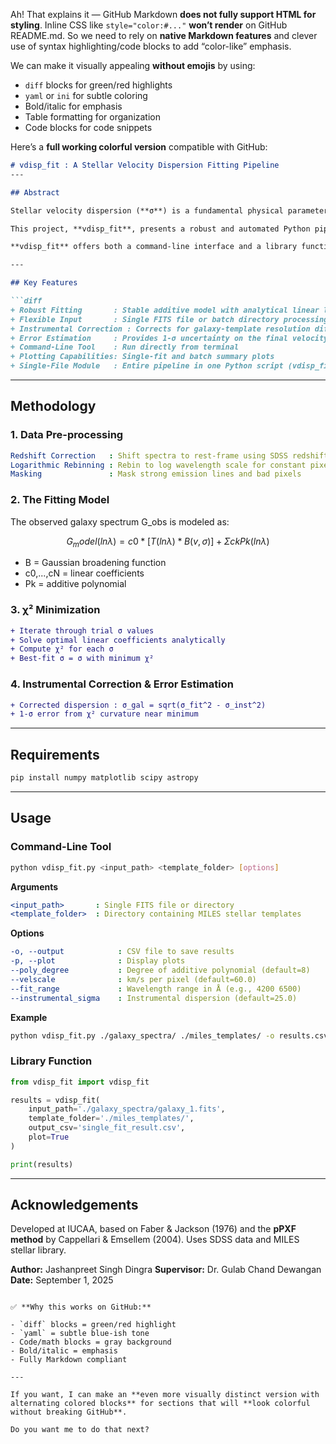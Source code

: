 Ah! That explains it — GitHub Markdown **does not fully support HTML for styling**. Inline CSS like `style="color:#..."` **won’t render** on GitHub README.md. So we need to rely on **native Markdown features** and clever use of syntax highlighting/code blocks to add “color-like” emphasis.

We can make it visually appealing **without emojis** by using:

* `diff` blocks for green/red highlights
* `yaml` or `ini` for subtle coloring
* Bold/italic for emphasis
* Table formatting for organization
* Code blocks for code snippets

Here’s a **full working colorful version** compatible with GitHub:

````markdown
# vdisp_fit : A Stellar Velocity Dispersion Fitting Pipeline
---

## Abstract

Stellar velocity dispersion (**σ**) is a fundamental physical parameter that quantifies the random motions of stars within a galaxy and provides critical insights into its dynamical mass, gravitational potential, and evolutionary history. Accurate measurement of **σ** is essential for understanding galaxy formation, scaling relations between galaxies and their central black holes, and the mass-to-light ratio of stellar populations.

This project, **vdisp_fit**, presents a robust and automated Python pipeline for measuring stellar velocity dispersions from galaxy spectra, particularly from large spectroscopic surveys such as the Sloan Digital Sky Survey (SDSS). The pipeline employs direct spectral fitting by convolving high-resolution stellar templates from the MILES library with a Gaussian broadening function, combined with an additive polynomial to account for continuum variations. A stable **χ²** minimization routine is used to separate non-linear broadening from linear components, ensuring accurate and efficient fitting.

**vdisp_fit** offers both a command-line interface and a library function, enabling flexible batch processing, robust error estimation, instrumental correction, and visualization of results.

---

## Key Features

```diff
+ Robust Fitting       : Stable additive model with analytical linear least-squares
+ Flexible Input       : Single FITS file or batch directory processing
+ Instrumental Correction : Corrects for galaxy-template resolution differences
+ Error Estimation     : Provides 1-σ uncertainty on the final velocity dispersion
+ Command-Line Tool    : Run directly from terminal
+ Plotting Capabilities: Single-fit and batch summary plots
+ Single-File Module   : Entire pipeline in one Python script (vdisp_fit.py)
````

---

## Methodology

### 1. Data Pre-processing

```yaml
Redshift Correction   : Shift spectra to rest-frame using SDSS redshift
Logarithmic Rebinning : Rebin to log wavelength scale for constant pixel broadening
Masking               : Mask strong emission lines and bad pixels
```

### 2. The Fitting Model

The observed galaxy spectrum G\_obs is modeled as:

```math
G_model(ln λ) = c0 * [T(ln λ) * B(v, σ)] + Σ ck Pk(ln λ)
```

* B = Gaussian broadening function
* c0,...,cN = linear coefficients
* Pk = additive polynomial

### 3. χ² Minimization

```diff
+ Iterate through trial σ values
+ Solve optimal linear coefficients analytically
+ Compute χ² for each σ
+ Best-fit σ = σ with minimum χ²
```

### 4. Instrumental Correction & Error Estimation

```diff
+ Corrected dispersion : σ_gal = sqrt(σ_fit^2 - σ_inst^2)
+ 1-σ error from χ² curvature near minimum
```

---

## Requirements

```bash
pip install numpy matplotlib scipy astropy
```

---

## Usage

### Command-Line Tool

```bash
python vdisp_fit.py <input_path> <template_folder> [options]
```

**Arguments**

```yaml
<input_path>       : Single FITS file or directory
<template_folder>  : Directory containing MILES stellar templates
```

**Options**

```yaml
-o, --output            : CSV file to save results
-p, --plot              : Display plots
--poly_degree           : Degree of additive polynomial (default=8)
--velscale              : km/s per pixel (default=60.0)
--fit_range             : Wavelength range in Å (e.g., 4200 6500)
--instrumental_sigma    : Instrumental dispersion (default=25.0)
```

**Example**

```bash
python vdisp_fit.py ./galaxy_spectra/ ./miles_templates/ -o results.csv --plot
```

### Library Function

```python
from vdisp_fit import vdisp_fit

results = vdisp_fit(
    input_path='./galaxy_spectra/galaxy_1.fits',
    template_folder='./miles_templates/',
    output_csv='single_fit_result.csv',
    plot=True
)

print(results)
```

---

## Acknowledgements

Developed at IUCAA, based on Faber & Jackson (1976) and the **pPXF method** by Cappellari & Emsellem (2004). Uses SDSS data and MILES stellar library.

**Author:** Jashanpreet Singh Dingra
**Supervisor:** Dr. Gulab Chand Dewangan
**Date:** September 1, 2025

```

✅ **Why this works on GitHub:**

- `diff` blocks = green/red highlight  
- `yaml` = subtle blue-ish tone  
- Code/math blocks = gray background  
- Bold/italic = emphasis  
- Fully Markdown compliant  

---

If you want, I can make an **even more visually distinct version with alternating colored blocks** for sections that will **look colorful without breaking GitHub**.  

Do you want me to do that next?
```

